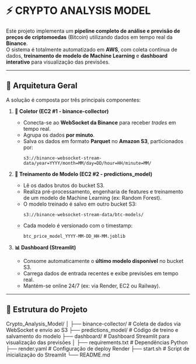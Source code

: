 # ⚡ CRYPTO ANALYSIS MODEL

Este projeto implementa um **pipeline completo de análise e previsão de preços de criptomoedas** (Bitcoin) utilizando dados em tempo real da **Binance**.  
O sistema é totalmente automatizado em **AWS**, com coleta contínua de dados, **treinamento de modelo de Machine Learning** e **dashboard interativo** para visualização das previsões.

---

## 🚀 Arquitetura Geral

A solução é composta por três principais componentes:

1. **📡 Coletor (EC2 #1 - binance-collector)**  
   - Conecta-se ao **WebSocket da Binance** para receber *trades* em tempo real.  
   - Agrupa os dados **por minuto**.  
   - Salva os dados em formato **Parquet** no **Amazon S3**, particionados por:
     ```
     s3://binance-websocket-stream-data/year=YYYY/month=MM/day=DD/hour=HH/minute=MM/
     ```

2. **🧠 Treinamento de Modelo (EC2 #2 - predictions_model)**  
   - Lê os dados brutos do bucket S3.  
   - Realiza pré-processamento, engenharia de features e treinamento de um modelo de Machine Learning (ex: Random Forest).  
   - O modelo treinado é salvo em outro bucket S3:
     ```
     s3://binance-websocket-stream-data/btc-models/
     ```
   - Cada modelo é versionado com o timestamp:
     ```
     btc_price_model_YYYY-MM-DD_HH-MM.joblib
     ```

3. **📊 Dashboard (Streamlit)**  
   - Consome automaticamente o **último modelo disponível** no bucket S3.  
   - Carrega dados de entrada recentes e exibe previsões em tempo real.  
   - Mantém-se online 24/7 (ex: via Render, EC2 ou Railway).

---

## 🧩 Estrutura do Projeto
Crypto_Analysis_Model/
│
├── binance-collector/ # Coleta de dados via WebSocket e envio ao S3
├── predictions_model/ # Código de treino e salvamento do modelo
├── dashboard/ # Dashboard Streamlit para visualização das previsões
│
├── requirements.txt # Dependências Python
├── render.yaml # Configuração de deploy Render
├── start.sh # Script de inicialização do Streamlit
└── README.md
